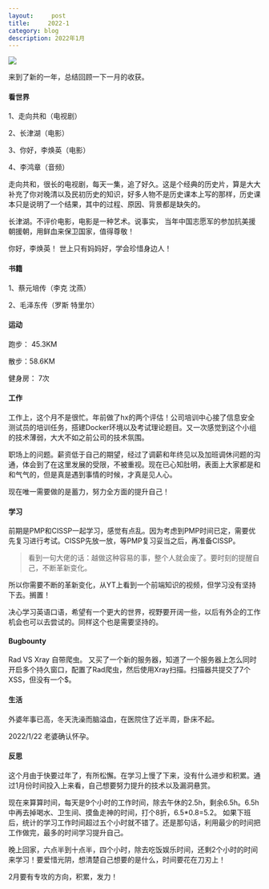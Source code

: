 ```yaml
---
layout:     post
title:     2022-1
category: blog
description: 2022年1月
---
```


![](https://2022-1258195556.cos.ap-nanjing.myqcloud.com/January.png)

来到了新的一年，总结回顾一下一月的收获。



#### 看世界

1、走向共和（电视剧）

2、长津湖（电影）

3、你好，李焕英（电影）

4、李鸿章（音频）

走向共和，很长的电视剧，每天一集，追了好久。这是个经典的历史片，算是大大补充了你对晚清以及民初历史的知识，好多人物不是历史课本上写的那样，历史课本只是说明了一个结果，其中的过程、原因、背景都是缺失的。

长津湖。不评价电影，电影是一种艺术。说事实， 当年中国志愿军的参加抗美援朝援朝，用鲜血来保卫国家，值得尊敬！

你好，李焕英！ 世上只有妈妈好，学会珍惜身边人！

#### 书籍

1、蔡元培传（李克 沈燕）

2、毛泽东传（罗斯 特里尔）



#### 运动

跑步： 45.3KM

散步：58.6KM

健身房： 7次



#### 工作

工作上，这个月不是很忙。年前做了hx的两个评估！公司培训中心接了信息安全测试员的培训任务，搭建Docker环境以及考试理论题目。又一次感觉到这个小组的技术薄弱，大大不如之前公司的技术氛围。

职场上的问题。薪资低于自己的期望，经过了调薪和年终见以及加班调休问题的沟通，体会到了在这里发展的受限，不被重视。现在已心知肚明，表面上大家都是和和气气的，但是真是遇到事情的时候，才真是见人心。

现在唯一需要做的是蓄力，努力全方面的提升自己！

#### 学习

前期是PMP和CISSP一起学习，感觉有点乱。因为考虑到PMP时间已定，需要优先复习进行考试。CISSP先放一放，等PMP复习妥当之后，再准备CISSP。

> 看到一句大佬的话：越做这种容易的事，整个人就会废了。要时刻的提醒自己，不断革新变化。

所以你需要不断的革新变化，从YT上看到一个前端知识的视频，但学习没有坚持下去。搁置！

决心学习英语口语，希望有一个更大的世界，视野要开阔一些，以后有外企的工作机会也可以去尝试的。同样这个也是需要坚持的。

#### Bugbounty

Rad VS Xray 自带爬虫。 又买了一个新的服务器，知道了一个服务器上怎么同时开启多个持久窗口，配置了Rad爬虫，然后使用Xray扫描。扫描器共提交了7个XSS，但没有一个\$。

#### 生活

外婆年事已高，冬天洗澡而脑溢血，在医院住了近半周，卧床不起。

2022/1/22 老婆确认怀孕。

#### 反思

这个月由于快要过年了，有所松懈。在学习上慢了下来，没有什么进步和积累。通过1月份时间投入上来看，自己想要努力提升的技术以及漏洞悬赏。

现在来算算时间，每天是9个小时的工作时间，除去午休的2.5h，剩余6.5h。6.5h中再去掉喝水、卫生间、摸鱼走神的时间，打个8折，6.5\*0.8=5.2。 如果下班后，统计的学习工作时间超过五个小时就不错了。还是那句话，利用最少的时间把工作做完，最多的时间学习提升自己。

晚上回家，六点半到十点半，四个小时，除去吃饭娱乐时间，还剩2个小时的时间来学习！要爱惜光阴，想清楚自己想要的是什么，时间要花在刀刃上！

2月要有专攻的方向，积累，发力！
